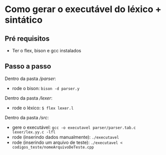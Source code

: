 # Como gerar o executável do léxico + sintático

## Pré requisitos

- Ter o flex, bison e gcc instalados

## Passo a passo

Dentro da pasta _/parser_:
- rode o bison: `bison -d parser.y`

Dentro da pasta _/lexer_:
- rode o léxico: `$ flex lexer.l`

Dentro da pasta _/src_:
- gere o executável: `gcc -o executavel parser/parser.tab.c lexer/lex.yy.c -lfl`
- rode (inserindo dados manualmente): `./executavel`
- rode (inserindo um arquivo de teste): `./executavel < codigos_teste/nomeArquivoDeTeste.cpp`
